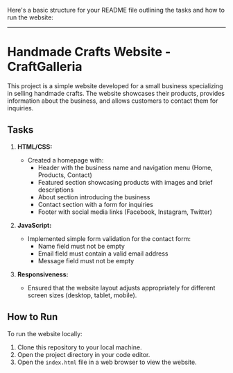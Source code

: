 Here's a basic structure for your README file outlining the tasks and how to run the website:

---

# Handmade Crafts Website - CraftGalleria

This project is a simple website developed for a small business specializing in selling handmade crafts. The website showcases their products, provides information about the business, and allows customers to contact them for inquiries.

## Tasks

1. **HTML/CSS:**
   - Created a homepage with:
     - Header with the business name and navigation menu (Home, Products, Contact)
     - Featured section showcasing products with images and brief descriptions
     - About section introducing the business
     - Contact section with a form for inquiries
     - Footer with social media links (Facebook, Instagram, Twitter)

2. **JavaScript:**
   - Implemented simple form validation for the contact form:
     - Name field must not be empty
     - Email field must contain a valid email address
     - Message field must not be empty

3. **Responsiveness:**
   - Ensured that the website layout adjusts appropriately for different screen sizes (desktop, tablet, mobile).


## How to Run

To run the website locally:

1. Clone this repository to your local machine.
2. Open the project directory in your code editor.
3. Open the `index.html` file in a web browser to view the website.



